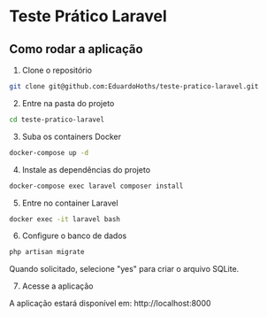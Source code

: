 # Teste Prático Laravel

## Como rodar a aplicação

1. Clone o repositório
```bash
git clone git@github.com:EduardoHoths/teste-pratico-laravel.git
```

2. Entre na pasta do projeto
```bash
cd teste-pratico-laravel
```

3. Suba os containers Docker
```bash
docker-compose up -d
```

4. Instale as dependências do projeto
```bash
docker-compose exec laravel composer install
```

5. Entre no container Laravel
```bash
docker exec -it laravel bash
```

6. Configure o banco de dados
```bash
php artisan migrate
```
Quando solicitado, selecione "yes" para criar o arquivo SQLite.

7. Acesse a aplicação

A aplicação estará disponível em: http://localhost:8000

